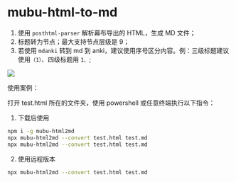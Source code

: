 # mubu-html-to-md

1. 使用 `posthtml-parser` 解析幕布导出的 HTML，生成 MD 文件；
2. 标题转为节点；最大支持节点层级是 9；
3. 若使用 `mdanki` 转到 md 到 anki，建议使用序号区分内容。例：三级标题建议使用`（1）`、四级标题用 `1、`;

![](https://api2.mubu.com/v3/document_image/c3da97c1-dad1-4985-9b91-ffec5c79724a-371922.jpg)

使用案例：

打开 test.html 所在的文件夹，使用 powershell 或任意终端执行以下指令：

1. 下载后使用

```bash
npm i -g mubu-html2md
npx mubu-html2md --convert test.html test.md
npx mubu-html2md --convert test.html test.md
```

2. 使用远程版本

```bash
npx mubu-html2md --convert test.html test.md
```
